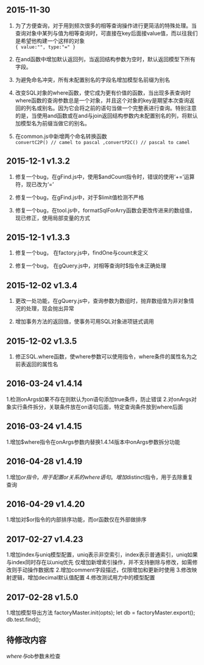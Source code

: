 ## 2015-11-30

1. 为了方便查询，对于用到频次很多的相等查询操作进行更简洁的特殊处理。当查询对象中某列与值为相等查询时，可直接在key后面接value值，而以往我们是希望他构建一个这样的对象<br/>
	`{
		value:"",
		type:"="
	}`

2. 在and函数中增加默认返回列，当返回结构参数为空时，默认返回模型下所有字段。

3. 为避免命名冲突，所有未配置别名的字段名增加模型名前缀为别名

4. 改变SQL对象的where函数，使它成为更有价值的函数，当出现多表查询时where函数的查询参数总是一个对象，并且这个对象的key是期望本次查询返回的列名或别名。因为它会将之前的语句当做一个完整表进行查询。特别注意的是，当使用and函数或在and与join返回结构参数内未配置别名的列，将默认加模型名为前缀当做它的别名。

5. 在common.js中新增两个命名转换函数<br/>
`convertC2P() // camel to pascal ,convertP2C() // pascal to camel`

## 2015-12-1 v1.3.2

1. 修复一个bug，在gFind.js中，使用$andCount指令时，错误的使用‘+=’运算符，现已改为‘=’

2. 修复一个bug，在gFind.js中，对于$limit值检测不严格

3. 修复一个bug，在tool.js中，formatSqlForArry函数会更改传进来的数组值，现已修正，使用局部变量的方式

## 2015-12-1 v1.3.3

1. 修复一个bug， 在factory.js中，findOne与count未定义

2. 修复一个bug， 在gQuery.js中，对相等查询时$指令未正确处理

## 2015-12-02 v1.3.4

1. 更改一处功能，在gQuery.js中，查询参数为数组时，抛弃数组值为非对象情况的处理，现会抛出异常

2. 增加事务方法的返回值，使事务可用SQL对象进项链式调用

## 2015-12-02 v1.3.5

1. 修正SQL.where函数，使where参数可以使用指令，where条件的属性名为之前表返回的属性名


## 2016-03-24 v1.4.14

1.检测onArgs如果不存在则默认为on语句添加true条件，防止错误
2.对onArgs对象实行条件拆分，关联条件放在on语句后面，特定查询条件放到where后面

## 2016-03-24 v1.4.15
1.增加$where指令在onArgs参数内替换1.4.14版本中onArgs参数拆分功能

## 2016-04-28 v1.4.19
1.增加$or指令，用于配置or关系的where语句。增加$distinct指令，用于去除重复查询

## 2016-04-29 v1.4.20
1.增加对$or指令的内部排序功能，而or函数仅在外部做排序

## 2017-02-27 v1.4.23
1.增加index与uniq模型配置，uniq表示非空索引，index表示普通索引，uniq如果与index同时存在以uniq优先
	仅增加新增索引操作，并不支持删除与修改，如需修改则手动操作数据库
2.增加comment字段描述，仅限增加和更新时使用
3.修改映射逻辑，增加decimal默认值配置
4.修改测试用力中的模型配置

## 2017-02-28 v1.5.0
1.增加模型导出方法
factoryMaster.init(opts);
let db = factoryMaster.export();
db.test.find();

## 待修改内容

$where与$ob参数未检查